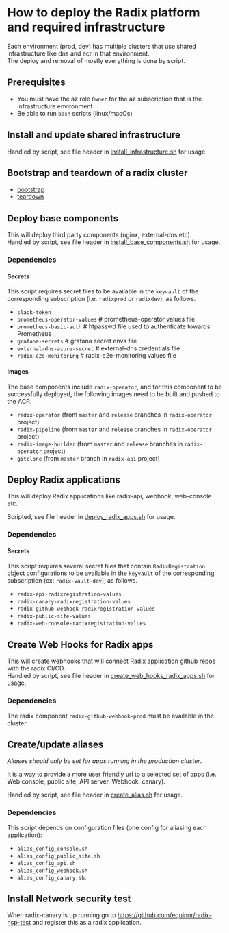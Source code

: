 # How to deploy the Radix platform and required infrastructure

Each environment (prod, dev) has multiple clusters that use shared infrastructure like dns and acr in that environment.  
The deploy and removal of mostly everything is done by script.

## Prerequisites

- You must have the az role `Owner` for the az subscription that is the infrastructure environment
- Be able to run `bash` scripts (linux/macOs)

## Install and update shared infrastructure

Handled by script, see file header in [install_infrastructure.sh](./install_infrastructure.sh) for usage.

## Bootstrap and teardown of a radix cluster

- [bootstrap](./aks/README.md#bootstrap)
- [teardown](./aks/README.md#teardown)

## Deploy base components

This will deploy third party components (nginx, external-dns etc).  
Handled by script, see file header in [install_base_components.sh](./install_base_components.sh) for usage.

### Dependencies

#### Secrets

This script requires secret files to be available in the `keyvault` of the corresponding subscription (i.e. `radixprod` or `radixdev`), as follows.

* `slack-token`
* `prometheus-operator-values` # prometheus-operator values file
* `prometheus-basic-auth` # htpasswd file used to authenticate towards Prometheus
* `grafana-secrets` # grafana secret envs file 
* `external-dns-azure-secret` # external-dns credentials file
* `radix-e2e-monitoring` # radix-e2e-monitoring values file

#### Images

The base components include `radix-operator`, and for this component to be successfully deployed, the following images need to be built and pushed to the ACR.

* `radix-operator` (from `master` and `release` branches in `radix-operator` project)
* `radix-pipeline` (from `master` and `release` branches in `radix-operator` project)
* `radix-image-builder` (from `master` and `release` branches in `radix-operator` project)
* `gitclone` (from `master` branch in `radix-api` project)

## Deploy Radix applications

This will deploy Radix applications like radix-api, webhook, web-console etc.  

Scripted, see file header in [deploy_radix_apps.sh](./deploy_radix_apps.sh) for usage.

### Dependencies

#### Secrets

This script requires several secret files that contain `RadixRegistration` object configurations to be available in the `keyvault` of the corresponding subscription (ex: `radix-vault-dev`), as follows.

* `radix-api-radixregistration-values`
* `radix-canary-radixregistration-values`
* `radix-github-webhook-radixregistration-values`
* `radix-public-site-values`
* `radix-web-console-radixregistration-values`

## Create Web Hooks for Radix apps

This will create webhooks that will connect Radix application github repos with the radix CI/CD.  
Handled by script, see file header in [create_web_hooks_radix_apps.sh](./create_web_hooks_radix_apps.sh) for usage.

### Dependencies

The radix component `radix-github-webhook-prod` must be available in the cluster.

## Create/update aliases

_Aliases should only be set for apps running in the production cluster_.

It is a way to provide a more user friendly url to a selected set of apps (i.e. Web console, public site, API server, Webhook, canary).  

Handled by script, see file header in [create_alias.sh](./create_alias.sh) for usage.

### Dependencies

This script depends on configuration files (one config for aliasing each application): 
- `alias_config_console.sh`
- `alias_config_public_site.sh`
- `alias_config_api.sh`
- `alias_config_webhook.sh`
- `alias_config_canary.sh`.

## Install Network security test

When radix-canary is up running go to https://github.com/equinor/radix-nsp-test and register this as a radix application. 
